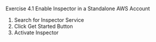 Exercise 4.1 Enable Inspector in a Standalone AWS Account


1. Search for Inspector Service
2. Click Get Started Button
3. Activate Inspector